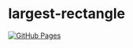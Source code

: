 # largest-rectangle
[![GitHub Pages](https://img.shields.io/static/v1?label=GitHub+Pages&message=+&color=brightgreen&logo=github)](https://neterukun1993.github.io/largest-rectangle/)
